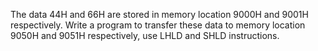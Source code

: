 The data 44H and 66H are stored in memory location 9000H and 9001H respectively. Write a program to transfer 
these data to memory location 9050H and 9051H respectively, use LHLD and SHLD instructions. 